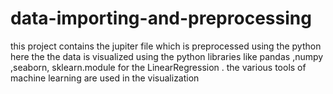 # data-importing-and-preprocessing
this project contains the jupiter file which is preprocessed using the python 
here the the data is visualized using the python libraries like pandas ,numpy ,seaborn, sklearn.module for the LinearRegression .
the various tools of machine learning are used in the visualization 
